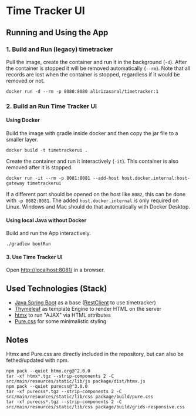 # Time Tracker UI

## Running and Using the App

### 1. Build and Run (legacy) timetracker

Pull the image, create the container and run it in the background (`-d`).
After the container is stopped it will be removed automatically (`--rm`).
Note that all records are lost when the container is stopped,
regardless if it would be removed or not.
```
docker run -d --rm -p 8080:8080 alirizasaral/timetracker:1
```

### 2. Build an Run Time Tracker UI

#### Using Docker

Build the image with gradle inside docker
and then copy the jar file to a smaller layer.
```
docker build -t timetrackerui .
```

Create the container and run it interactively (`-it`).
This container is also removed after it is stopped.
```
docker run -it --rm -p 8081:8081 --add-host host.docker.internal:host-gateway timetrackerui
```
If a different port should be opened on the host like `8082`,
this can be done with `-p 8082:8081`.
The added `host.docker.internal` is only required on Linux.
Windows and Mac should do that automatically with Docker Desktop.

#### Using local Java without Docker

Build and run the App interactively.
```
./gradlew bootRun
```

#### 3. Use Time Tracker UI

Open [http://localhost:8081/](http://localhost:8081/) in a browser.


## Used Technologies (Stack)

* [Java Spring Boot](https://spring.io/projects/spring-boot) as a base ([RestClient](https://docs.spring.io/spring-framework/reference/integration/rest-clients.html#rest-restclient) to use timetracker)
* [Thymeleaf](https://www.thymeleaf.org/) as template Engine to render HTML on the server
* [htmx](https://htmx.org/) to run "AJAX" via HTML attributes
* [Pure.css](https://purecss.io/) for some minimalistic styling

## Notes

Htmx and Pure.css are directly included in the repository,
but can also be fethed/updated with npm.
```
npm pack --quiet htmx.org@^2.0.0
tar -xf htmx*.tgz --strip-components 2 -C src/main/resources/static/lib/js package/dist/htmx.js
npm pack --quiet purecss@^3.0.0
tar -xf purecss*.tgz --strip-components 2 -C src/main/resources/static/lib/css package/build/pure.css
tar -xf purecss*.tgz --strip-components 2 -C src/main/resources/static/lib/css package/build/grids-responsive.css
```
